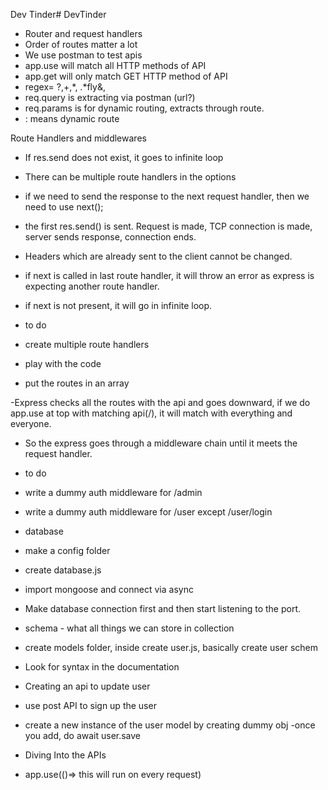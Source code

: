 Dev Tinder# DevTinder

- Router and request handlers
- Order of routes matter a lot
- We use postman to test apis
- app.use will match all HTTP methods of API
- app.get will only match GET HTTP method of API
- regex= ?,+,*, .*fly&, 
- req.query is extracting via postman (url?)
- req.params is for dynamic routing, extracts through route.
- : means dynamic route

Route Handlers and middlewares
- If res.send does not exist, it goes to infinite loop
- There can be multiple route handlers in the options
- if we need to send the response to the next request handler, then we need to use next();
- the first res.send() is sent. Request is made, TCP connection is made, server sends response, connection ends. 
- Headers which are already sent to the client cannot be changed.
- if next is called in last route handler, it will throw an error as express is expecting another route handler.
- if next is not present, it will go in infinite loop.

- to do
- create multiple route handlers
- play with the code
- put the routes in an array

-Express checks all the routes with the api and goes downward, if we do app.use at top with matching api(/),
it will match with everything and everyone.
- So the express goes through a middleware chain until it meets the request handler.


- to do
- write a dummy auth middleware for /admin
- write a dummy auth middleware for /user except /user/login

- database
- make a config folder
- create database.js
- import mongoose and connect via async
- Make database connection first and then start listening to the port.

- schema - what all things we can store in collection
- create models folder, inside create user.js, basically create user schem
- Look for syntax in the documentation


- Creating an api to update user
- use post API to sign up the user
- create a new instance of the user model by creating dummy obj
-once you add, do await user.save 

- Diving Into the APIs
- app.use(()=> this will run on every request)